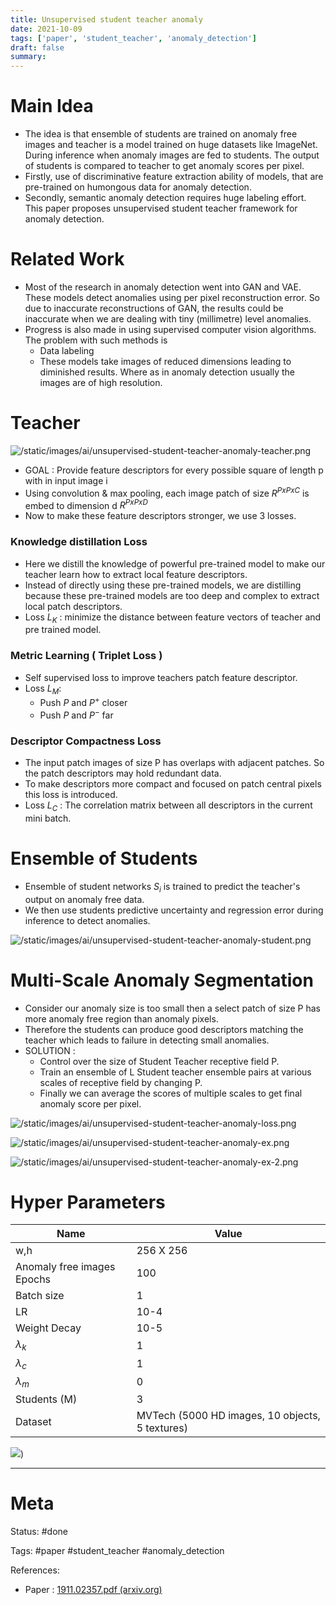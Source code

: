 ```yaml
---
title: Unsupervised student teacher anomaly
date: 2021-10-09
tags: ['paper', 'student_teacher', 'anomaly_detection']
draft: false
summary: 
---
```

# Main Idea 

- The idea is that ensemble of students are trained on anomaly free images and teacher is a model trained on huge datasets like ImageNet. During inference when anomaly images are fed to students. The output of students is compared to teacher to get anomaly scores per pixel. 
- Firstly, use of discriminative feature extraction ability of models, that are  pre-trained on humongous data for anomaly detection.
- Secondly, semantic anomaly detection requires huge labeling effort. This paper proposes unsupervised  student teacher framework for anomaly detection. 

# Related Work

- Most of the research in anomaly detection went into GAN and VAE. These models detect anomalies using per pixel reconstruction error. So due to inaccurate reconstructions of GAN, the results could be inaccurate when we are dealing with tiny (millimetre) level anomalies. 
- Progress is also made in using supervised computer vision algorithms. The problem with such methods is 
	- Data labeling 
	- These models take images of reduced dimensions leading to diminished results. Where as in anomaly detection usually the images are of high resolution.  

# Teacher 


![/static/images/ai/unsupervised-student-teacher-anomaly-teacher.png](/static/images/ai/unsupervised-student-teacher-anomaly-teacher.png)


- GOAL : Provide feature descriptors for every possible square of length p with in input image i 
- Using convolution & max pooling,  each image  patch of size $R^{PxPxC}$  is embed to dimension d $R^{PxPxD}$
- Now to make these feature descriptors stronger, we use 3 losses. 

### Knowledge distillation Loss 

- Here we distill the knowledge of powerful pre-trained model to make our teacher learn how to extract local feature descriptors. 
- Instead of directly using these pre-trained models, we are distilling because these pre-trained models are too deep and complex to extract local patch descriptors. 
- Loss $L_K$ : minimize the distance between feature vectors of teacher and pre trained model. 

### Metric Learning ( Triplet Loss )

- Self supervised loss to improve teachers patch feature descriptor. 
- Loss $L_M$: 
	- Push $P$ and $P^+$ closer 
	- Push $P$ and $P^-$ far 

###  Descriptor Compactness Loss 

- The input patch images of size P has overlaps with adjacent patches. So the patch descriptors may hold redundant data. 
- To make descriptors more compact and focused on patch central pixels this loss is introduced. 
- Loss $L_C$ : The correlation matrix between all descriptors in the current mini batch. 

# Ensemble of Students 
- Ensemble of student networks $S_i$ is trained to predict the teacher's output on anomaly free data. 
- We then use students predictive uncertainty and regression error during inference to detect anomalies.


![/static/images/ai/unsupervised-student-teacher-anomaly-student.png](/static/images/ai/unsupervised-student-teacher-anomaly-student.png)


# Multi-Scale Anomaly Segmentation

- Consider our anomaly size is too small then a select patch of size P has more anomaly free region than anomaly pixels. 
- Therefore the students can produce good descriptors matching the teacher which leads to failure in detecting small anomalies. 
- SOLUTION : 
	- Control over the size of Student Teacher receptive field P. 
	- Train an ensemble of L Student teacher ensemble pairs at various scales of receptive field by changing P. 
	- Finally we can average the scores of multiple scales to get final anomaly score per pixel. 


![/static/images/ai/unsupervised-student-teacher-anomaly-loss.png](/static/images/ai/unsupervised-student-teacher-anomaly-loss.png)


![/static/images/ai/unsupervised-student-teacher-anomaly-ex.png](/static/images/ai/unsupervised-student-teacher-anomaly-ex.png)


![/static/images/ai/unsupervised-student-teacher-anomaly-ex-2.png](/static/images/ai/unsupervised-student-teacher-anomaly-ex-2.png)


# Hyper Parameters 

| Name                       | Value                                           |
| -------------------------- | ----------------------------------------------- |
| w,h                        | 256 X 256                                       |
| Anomaly free images Epochs | 100                                             |
| Batch size                 | 1                                               |
| LR                         | 10-4                                            |
| Weight Decay               | 10-5                                            |
| $\lambda_k$                | 1                                               |
| $\lambda_c$                | 1                                               |
| $\lambda_m$                 | 0                                               |
| Students (M)               | 3                                               |
| Dataset                    | MVTech (5000 HD images, 10 objects, 5 textures) |


![](/static/images/ai/unsupervised-student-teacher-anomaly-mvtech-dataset.png))


---
# Meta
Status: #done

Tags: 
#paper #student_teacher
#anomaly_detection 

References: 
- Paper : [1911.02357.pdf (arxiv.org)](https://arxiv.org/pdf/1911.02357.pdf)

